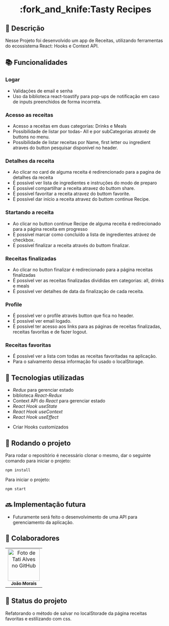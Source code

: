 <h1 align="center">:fork_and_knife:Tasty Recipes</h1>

## :memo: Descrição
Nesse Projeto foi desenvolvido um app de Receitas, utilizando ferramentas do ecossistema React: Hooks e Context API.

## :books: Funcionalidades
### <b>Logar</b>
* Validações de email e senha
* Uso da biblioteca react-toastify para pop-ups de notificação em caso de inputs preenchidos de forma incorreta.
### <b>Acesso as receitas</b>
* Acesso a receitas em duas categorias: Drinks e Meals
* Possibilidade de listar por todas- All e por subCategorias atravéz de buttons no menu.
* Possibilidade de listar receitas por Name, first letter ou ingredient atraves do button pesquisar disponível no header.

### <b>Detalhes da receita</b>
* Ao clicar no card de alguma receita é redirencionado para a pagina de detalhes da receita
* É possível ver lista de ingredientes e instruções do modo de preparo
* É possível compartilhar a receita atravez do buttom share.
* É possível favoritar a receita atravez do buttom favorite.
* É possível dar início a receita atravez do buttom continue Recipe.

### <b>Startando a receita</b>
* Ao clicar no button continue Recipe de alguma receita é redirecionado para a página receita em progresso
* É possível marcar como concluído a lista de ingredientes atrávez de checkbox.
* É possível finalizar a receita através do buttom finalizar.

### <b>Receitas finalizadas</b>
* Ao clicar no button finalizar é redirecionado para a página receitas finalizadas
* É possível ver as receitas finalizadas divididas em categorias: all, drinks e meals
* É possível ver detalhes de data da finalização de cada receita.

### <b>Profile</b>
* É possível ver o profile através button que fica no header.
* É possível ver email logado.
* É possível ter acesso aos links para as páginas de receitas finalizadas, receitas favoritas e de fazer logout.

### <b>Receitas favoritas</b>
* É possível ver a lista com todas as receitas favoritadas na aplicação.
* Para o salvamento dessa informação foi usado o localStorage.

## :wrench: Tecnologias utilizadas
  * _Redux_ para gerenciar estado
  * biblioteca _React-Redux_
  * Context API do _React_ para gerenciar estado
  * _React Hook useState_
  * _React Hook useContext_
  * _React Hook useEffect_
  - Criar Hooks customizados

## :rocket: Rodando o projeto
Para rodar o repositório é necessário clonar o mesmo, dar o seguinte comando para iniciar o projeto:
```
npm install
```
Para iniciar o projeto:
```
npm start
```

## :soon: Implementação futura
* Futuramente será feito o desenvolvimento de uma API para gerenciamento da aplicação.

## :handshake: Colaboradores
<table>
  <tr>
    <td align="center">
      <a href="https://github.com/jhmorais">
        <img src="https://avatars.githubusercontent.com/u/769141?v=4" width="100px;" alt="Foto de Tati Alves no GitHub"/><br>
        <sub>
          <b>João Morais</b>
        </sub>
      </a>
    </td>
  </tr>
</table>

## :dart: Status do projeto
 Refatorando o método de salvar no localStorade da página receitas favoritas e estilizando com css.
  
  
 
 
